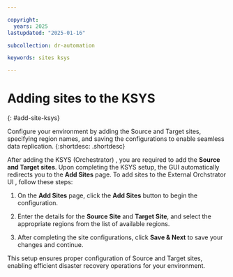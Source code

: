 ```yaml
---

copyright:
  years: 2025
lastupdated: "2025-01-16"

subcollection: dr-automation

keywords: sites ksys

---
```


# Adding sites to the KSYS
{: #add-site-ksys}

Configure your environment by adding the Source and Target sites, specifying region names, and saving the configurations to enable seamless data replication.
{:shortdesc: .shortdesc}

After adding the KSYS (Orchestrator) , you are required to add the **Source and Target sites**. Upon completing the KSYS setup, the GUI automatically redirects you to the **Add Sites** page. To add sites to the External Orchstrator UI , follow these steps:

1. On the **Add Sites** page, click the **Add Sites** button to begin the configuration.

2. Enter the details for the **Source Site** and **Target Site**, and select the appropriate regions from the list of available regions.

3. After completing the site configurations, click **Save & Next** to save your changes and continue.

This setup ensures proper configuration of Source and Target sites, enabling efficient disaster recovery operations for your environment.
